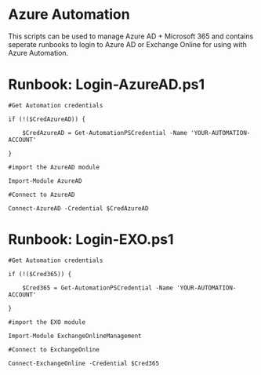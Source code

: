 # Azure Automation
This scripts can be used to manage Azure AD + Microsoft 365 and contains seperate runbooks to login to Azure AD or Exchange Online for using with Azure Automation.

# Runbook: Login-AzureAD.ps1

```
#Get Automation credentials

if (!($CredAzureAD)) {

    $CredAzureAD = Get-AutomationPSCredential -Name 'YOUR-AUTOMATION-ACCOUNT'
    
}

#import the AzureAD module

Import-Module AzureAD

#Connect to AzureAD

Connect-AzureAD -Credential $CredAzureAD
```

# Runbook: Login-EXO.ps1
```
#Get Automation credentials

if (!($Cred365)) {

    $Cred365 = Get-AutomationPSCredential -Name 'YOUR-AUTOMATION-ACCOUNT'
    
}

#import the EXO module

Import-Module ExchangeOnlineManagement

#Connect to ExchangeOnline

Connect-ExchangeOnline -Credential $Cred365
```
